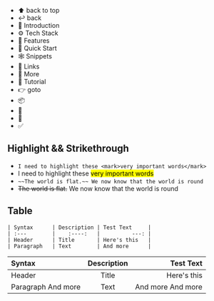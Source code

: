- ⬆ back to top
- ↩ back
- 🤖 Introduction
- ⚙️ Tech Stack
- 🔋 Features
- 🤸 Quick Start
- 🕸️ Snippets
- 🔗 Links
- 🚀 More
- 🚨 Tutorial
- 👉 goto
- 📦
- 📂
- 📄
- ✅

## Highlight && Strikethrough

- `I need to highlight these <mark>very important words</mark>`
- I need to highlight these <mark>very important words</mark>
- `~~The world is flat.~~ We now know that the world is round`
- ~~The world is flat.~~ We now know that the world is round

## Table

```
| Syntax      | Description | Test Text     |
| :---        |    :----:   |          ---: |
| Header      | Title       | Here's this   |
| Paragraph   | Text        | And more      |
```

| Syntax      | Description | Test Text     |
| :---        |    :----:   |          ---: |
| Header      | Title       | Here's this   |
| Paragraph And more   | Text        | And more  And more    |
